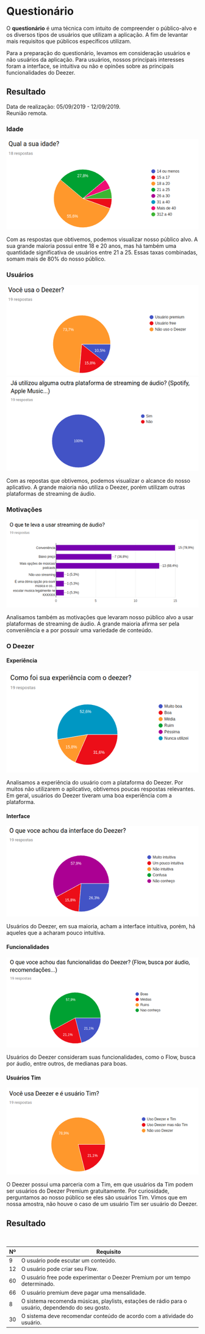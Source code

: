 # Questionário
<div class="line"></div>

O **questionário** é uma técnica com intuito de compreender o público-alvo e os diversos tipos de usuários que utilizam a aplicação. A fim de levantar mais requisitos que públicos específicos utilizam. 

Para a preparação do questionário, levamos em consideração usuários e não usuários da aplicação. Para usuários, nossos principais interesses foram a interface, se intuitiva ou não e opinões sobre as principais funcionalidades do Deezer.


## Resultado


Data de realização: 05/09/2019 - 12/09/2019.
<br>
Reunião remota.


### Idade

<img src="../../assets/images/idade.png">

Com as respostas que obtivemos, podemos visualizar nosso público alvo. A sua grande maioria possui entre 18 e 20 anos, mas há também uma quantidade significativa de usuários entre 21 a 25. Essas taxas combinadas, somam mais de 80% do nosso público.

### Usuários

<img src="../../assets/images/usuarios.png">
<br>

<img src="../../assets/images/spotify.png">

Com as repostas que obtivemos, podemos visualizar o alcance do nosso aplicativo. A grande maioria não utiliza o Deezer, porém utilizam outras plataformas de streaming de áudio.

### Motivações

<img src="../../assets/images/motivacao.png">

Analisamos também as motivações que levaram nosso público alvo a usar plataformas de streaming de áudio. A grande maioria afirma ser pela conveniência e a por possuir uma variedade de conteúdo.

### O Deezer

#### Experiência
<img src="../../assets/images/expDeezer.png">

Analisamos a experiência do usuário com a plataforma do Deezer. Por muitos não utilizarem o aplicativo, obtivemos poucas respostas relevantes. Em geral, usuários do Deezer tiveram uma boa experiência com a plataforma.

#### Interface
<img src="../../assets/images/intDeezer.png">

Usuários do Deezer, em sua maioria, acham a interface intuitiva, porém, há aqueles que a acharam pouco intuitiva.

#### Funcionalidades

<img src="../../assets/images/funDeezer.png">

Usuários do Deezer consideram suas funcionalidades, como o Flow, busca por áudio, entre outros, de medianas para boas.

#### Usuários Tim

<img src="../../assets/images/tim.png">

O Deezer possui uma parceria com a Tim, em que usuários da Tim podem ser usuários do Deezer Premium gratuitamente. Por curiosidade, perguntamos ao nosso público se eles são usuários Tim. Vimos que em nossa amostra, não houve o caso de um usuário Tim ser usuário do Deezer.

## Resultado

<br>

|Nº|Requisito|
|--|---------|
|9|O usuário pode escutar um conteúdo.|
|12|O usuário pode criar seu Flow.|
|60|O usuário free pode experimentar o Deezer Premium por um tempo determinado.|
|66|O usuário premium deve pagar uma mensalidade.|
|8|O sistema recomenda músicas, playlists, estações de rádio para o usuário, dependendo do seu gosto.|
|30|O sistema deve recomendar conteúdo de acordo com a atividade do usuário.|


